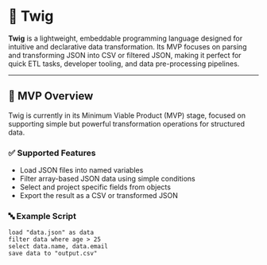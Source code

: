 # 🌿 Twig

**Twig** is a lightweight, embeddable programming language designed for intuitive and declarative data transformation. Its MVP focuses on parsing and transforming JSON into CSV or filtered JSON, making it perfect for quick ETL tasks, developer tooling, and data pre-processing pipelines.

---

## 🚀 MVP Overview

Twig is currently in its Minimum Viable Product (MVP) stage, focused on supporting simple but powerful transformation operations for structured data.

### ✅ Supported Features

- Load JSON files into named variables
- Filter array-based JSON data using simple conditions
- Select and project specific fields from objects
- Export the result as a CSV or transformed JSON

### 🔤 Example Script

```twig
load "data.json" as data
filter data where age > 25
select data.name, data.email
save data to "output.csv"
